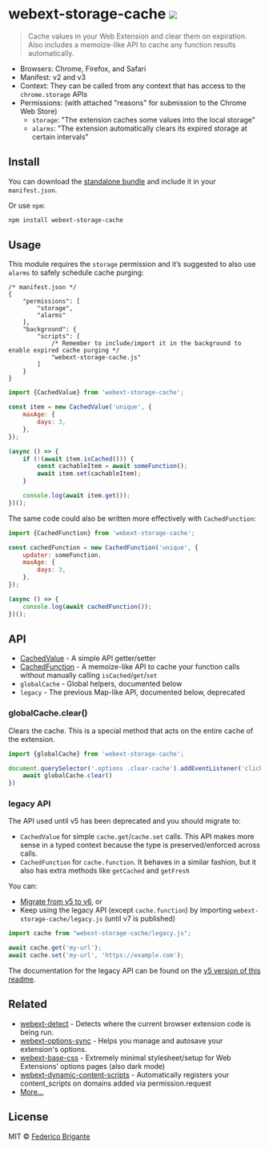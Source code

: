 # webext-storage-cache [![](https://img.shields.io/npm/v/webext-storage-cache.svg)](https://www.npmjs.com/package/webext-storage-cache)

> Cache values in your Web Extension and clear them on expiration. Also includes a memoize-like API to cache any function results automatically.

- Browsers: Chrome, Firefox, and Safari
- Manifest: v2 and v3
- Context: They can be called from any context that has access to the `chrome.storage` APIs
- Permissions: (with attached "reasons" for submission to the Chrome Web Store)
	- `storage`: "The extension caches some values into the local storage"
	- `alarms`: "The extension automatically clears its expired storage at certain intervals"

## Install

You can download the [standalone bundle](https://bundle.fregante.com/?pkg=webext-storage-cache&global=window) and include it in your `manifest.json`.

Or use `npm`:

```sh
npm install webext-storage-cache
```

## Usage

This module requires the `storage` permission and it’s suggested to also use `alarms` to safely schedule cache purging:

```json5
/* manifest.json */
{
	"permissions": [
		"storage",
		"alarms"
	],
	"background": {
		"scripts": [
			/* Remember to include/import it in the background to enable expired cache purging */
			"webext-storage-cache.js"
		]
	}
}
```

```js
import {CachedValue} from 'webext-storage-cache';

const item = new CachedValue('unique', {
	maxAge: {
		days: 3,
	},
});

(async () => {
	if (!(await item.isCached())) {
		const cachableItem = await someFunction();
		await item.set(cachableItem);
	}

	console.log(await item.get());
})();
```

The same code could also be written more effectively with `CachedFunction`:

```js
import {CachedFunction} from 'webext-storage-cache';

const cachedFunction = new CachedFunction('unique', {
	updater: someFunction,
	maxAge: {
		days: 3,
	},
});

(async () => {
	console.log(await cachedFunction());
})();
```

## API

- [CachedValue](./source/cached-value.md) - A simple API getter/setter
- [CachedFunction](./source/cached-function.md) - A memoize-like API to cache your function calls without manually calling `isCached`/`get`/`set`
- `globalCache` - Global helpers, documented below
- `legacy` - The previous Map-like API, documented below, deprecated

### globalCache.clear()

Clears the cache. This is a special method that acts on the entire cache of the extension.

```js
import {globalCache} from 'webext-storage-cache';

document.querySelector('.options .clear-cache').addEventListener('click', async () => {
	await globalCache.clear()
})
```

### legacy API

The API used until v5 has been deprecated and you should migrate to:

- `CachedValue` for simple `cache.get`/`cache.set` calls. This API makes more sense in a typed context because the type is preserved/enforced across calls.
- `CachedFunction` for `cache.function`. It behaves in a similar fashion, but it also has extra methods like `getCached` and `getFresh`

You can:

- [Migrate from v5 to v6](https://github.com/fregante/webext-storage-cache/releases/v6.0.0), or
- Keep using the legacy API (except `cache.function`) by importing `webext-storage-cache/legacy.js` (until v7 is published)

```js
import cache from "webext-storage-cache/legacy.js";

await cache.get('my-url');
await cache.set('my-url', 'https://example.com');
```

The documentation for the legacy API can be found on the [v5 version of this readme](https://github.com/fregante/webext-storage-cache/blob/v5.1.1/readme.md#api).

## Related

- [webext-detect](https://github.com/fregante/webext-detect) - Detects where the current browser extension code is being run.
- [webext-options-sync](https://github.com/fregante/webext-options-sync) - Helps you manage and autosave your extension's options.
- [webext-base-css](https://github.com/fregante/webext-base-css) - Extremely minimal stylesheet/setup for Web Extensions’ options pages (also dark mode)
- [webext-dynamic-content-scripts](https://github.com/fregante/webext-dynamic-content-scripts) - Automatically registers your content_scripts on domains added via permission.request
- [More…](https://github.com/fregante/webext-fun)

## License

MIT © [Federico Brigante](https://fregante.com)
